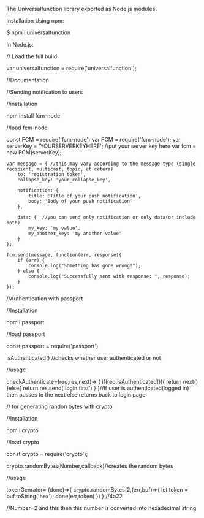 The Universalfunction library exported as Node.js modules.


Installation Using npm:

$ npm i  universalfunction

In Node.js:

// Load the full build.


var universalfunction = require('universalfunction');






//Documentation



//Sending notification to users 

//installation

npm install fcm-node

//load fcm-node 

const FCM = require('fcm-node')
    var FCM = require('fcm-node');
    var serverKey = 'YOURSERVERKEYHERE'; //put your server key here
    var fcm = new FCM(serverKey);
 
    var message = { //this may vary according to the message type (single recipient, multicast, topic, et cetera)
        to: 'registration_token', 
        collapse_key: 'your_collapse_key',
        
        notification: {
            title: 'Title of your push notification', 
            body: 'Body of your push notification' 
        },
        
        data: {  //you can send only notification or only data(or include both)
            my_key: 'my value',
            my_another_key: 'my another value'
        }
    };
    
    fcm.send(message, function(err, response){
        if (err) {
            console.log("Something has gone wrong!");
        } else {
            console.log("Successfully sent with response: ", response);
        }
    });




//Authentication with passport

//Installation

npm i passport

//load passport

const passport = require('passport')

isAuthenticated()  //checks whether user authenticated or not

//usage

checkAuthenticate=(req,res,next)=> {
    if(req.isAuthenticated()){
        return next()
    }else{
        return res.send('login first')
    }
}//If user is authenticated(logged in) then passes to the next else returns back to login page



// for generating randon bytes with crypto

//Installation

npm i crypto

//load crypto

const crypto = require('crypto');


crypto.randomBytes(Number,callback)//creates the random bytes


//usage

tokenGenrator= (done)=>{
    crypto.randomBytes(2,(err,buf)=>{
    let token = buf.toString('hex');
    done(err,token)
   })
}  //4a22

//Number=2 and this then this number is converted into hexadecimal string

